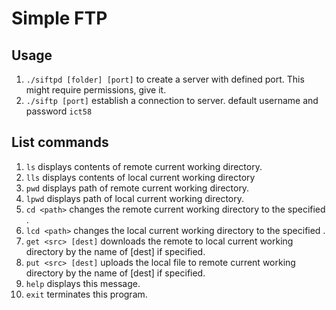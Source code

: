# Simple FTP

## Usage
1. `./siftpd [folder] [port]` to create a server with defined port. This might require permissions, give it.
2. `./siftp [port]` establish a connection to server. default username and password `ict58`

## List commands
1. `ls` displays contents of remote current working directory.
2. `lls` displays contents of local current working directory
3. `pwd` displays path of remote current working directory.
4. `lpwd` displays path of local current working directory.
5. `cd <path>` changes the remote current working directory to the specified <path>.
6. `lcd <path>` changes the local current working directory to the specified <path>.
7. `get <src> [dest]` downloads the remote <src> to local current working directory by the name of [dest] if specified.
8. `put <src> [dest]` uploads the local <src> file to remote current working directory by the name of [dest] if specified.
9. `help` displays this message.
10. `exit` terminates this program.

